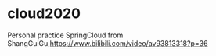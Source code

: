 # cloud2020
Personal practice SpringCloud from ShangGuiGu,https://www.bilibili.com/video/av93813318?p=36
